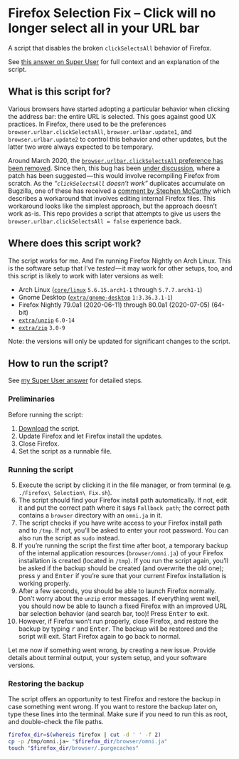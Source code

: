 # Firefox Selection Fix – Click will no longer select all in your URL bar

A script that disables the broken `clickSelectsAll` behavior of Firefox.

See [this answer on Super User][super-user] for full context and an explanation of the script.

## What is this script for?

Various browsers have started adopting a particular behavior when clicking the address bar: the entire URL is selected.
This goes against good UX practices.
In Firefox, there used to be the preferences `browser.urlbar.clickSelectsAll`, `browser.urlbar.update1`, and `browser.urlbar.update2` to control this behavior and other updates, but the latter two were always expected to be temporary.

Around March 2020, the [`browser.urlbar.clickSelectsAll` preference has been removed][regression-bug].
Since then, this bug has been [under discussion][bug], where a patch has been suggested — this would involve recompiling Firefox from scratch.
As the _“`clickSelectsAll` doesn’t work”_ duplicates accumulate on Bugzilla, one of these has received a [comment by Stephen McCarthy][bugzilla-workaround] which describes a workaround that involves editing internal Firefox files.
This workaround looks like the simplest approach, but the approach doesn’t work as-is.
This repo provides a script that attempts to give us users the `browser.urlbar.clickSelectsAll = false` experience back.

## Where does this script work?

The script works for me.
And I’m running Firefox Nightly on Arch Linux.
This is the software setup that I’ve _tested_ — it may work for other setups, too, and this script is likely to work with later versions as well:

* Arch Linux ([`core/linux`][linux] `5.6.15.arch1-1` through `5.7.7.arch1-1`)
* Gnome Desktop ([`extra/gnome-desktop`][gnome-desktop] `1:3.36.3.1-1`)
* Firefox Nightly 79.0a1 (2020-06-11) through 80.0a1 (2020-07-05) (64-bit)
* [`extra/unzip`][unzip] `6.0-14`
* [`extra/zip`][zip] `3.0-9`

Note: the versions will only be updated for significant changes to the script.

## How to run the script?

See [my Super User answer][super-user] for detailed steps.

### Preliminaries

Before running the script:

1. [Download][sh] the script.
2. Update Firefox and let Firefox install the updates.
3. Close Firefox.
4. Set the script as a runnable file.

### Running the script

5. Execute the script by clicking it in the file manager, or from terminal (e.g. `./Firefox\ Selection\ Fix.sh`).
6. The script should find your Firefox install path automatically.
   If not, edit it and put the correct path where it says `Fallback path`; the correct path contains a `browser` directory with an `omni.ja` in it.
7. The script checks if you have write access to your Firefox install path and to `/tmp`.
   If not, you’ll be asked to enter your root password.
   You can also run the script as `sudo` instead.
8. If you’re running the script the first time after boot, a temporary backup of the internal application resources (`browser/omni.ja`) of your Firefox installation is created (located in `/tmp`).
   If you run the script again, you’ll be asked if the backup should be created (and overwrite the old one); press <kbd>y</kbd> and <kbd>Enter</kbd> if you’re sure that your current Firefox installation is working properly.
9. After a few seconds, you should be able to launch Firefox normally.
   Don’t worry about the `unzip` error messages.
   If everything went well, you should now be able to launch a fixed Firefox with an improved URL bar selection behavior (and search bar, too)!
   Press <kbd>Enter</kbd> to exit.
10. However, if Firefox won’t run properly, close Firefox, and restore the backup by typing <kbd>r</kbd> and <kbd>Enter</kbd>.
    The backup will be restored and the script will exit.
    Start Firefox again to go back to normal.

Let me now if something went wrong, by creating a new issue.
Provide details about terminal output, your system setup, and your software versions.

### Restoring the backup

The script offers an opportunity to test Firefox and restore the backup in case something went wrong.
If you want to restore the backup later on, type these lines into the terminal.
Make sure if you need to run this as root, and double-check the file paths.

```sh
firefox_dir=$(whereis firefox | cut -d ' ' -f 2)
cp -p /tmp/omni.ja~ "$firefox_dir/browser/omni.ja"
touch "$firefox_dir/browser/.purgecaches"
```


  [super-user]: https://superuser.com/a/1559926/751213
  [regression-bug]: https://bugzilla.mozilla.org/show_bug.cgi?id=333714
  [bug]: https://bugzilla.mozilla.org/show_bug.cgi?id=1621570
  [bugzilla-workaround]: https://bugzilla.mozilla.org/show_bug.cgi?id=1643973#c6
  [sh]: https://raw.githubusercontent.com/SebastianSimon/firefox-selection-fix/master/Firefox%20Selection%20Fix.sh
  [linux]: https://www.archlinux.org/packages/core/x86_64/linux/
  [gnome-desktop]: https://www.archlinux.org/packages/extra/x86_64/gnome-desktop/
  [unzip]: https://www.archlinux.org/packages/extra/x86_64/unzip/
  [zip]: https://www.archlinux.org/packages/extra/x86_64/zip/
